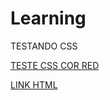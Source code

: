 # Learning
TESTANDO CSS

<a href="Content/Apple.html" target="_blank">TESTE CSS COR RED</a>



<a href="Content/Apple.html" target="_blank">LINK HTML</a>
